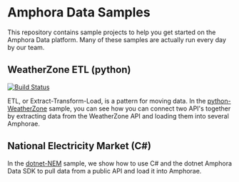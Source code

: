 # Amphora Data Samples

This repository contains sample projects to help you get started on the Amphora Data platform. Many of these samples are actually run every day by our team.

## WeatherZone ETL (python)

[![Build Status](https://dev.azure.com/amphoradata/Public/_apis/build/status/WeatherZone_ETL?branchName=master)](https://dev.azure.com/amphoradata/Public/_build/latest?definitionId=6&branchName=master)

ETL, or Extract-Transform-Load, is a pattern for moving data. In the [python-WeatherZone](python-WeatherZone/README.md) sample, you can see how you can connect two API's together by extracting data from the WeatherZone API and loading them into several Amphorae.

## National Electricity Market (C#)

In the [dotnet-NEM](dotnet-NEM/README.md) sample, we show how to use C# and the dotnet Amphora Data SDK to pull data from a public API and load it into Amphorae.

